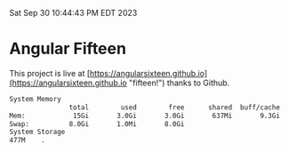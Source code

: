 Sat Sep 30 10:44:43 PM EDT 2023

# Angular Fifteen


This project is live at [https://angularsixteen.github.io](https://angularsixteen.github.io "fifteen!") thanks to Github.

```bash
System Memory
               total        used        free      shared  buff/cache   available
Mem:            15Gi       3.0Gi       3.0Gi       637Mi       9.3Gi        11Gi
Swap:          8.0Gi       1.0Mi       8.0Gi
System Storage
477M	.
```
